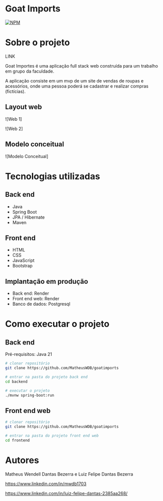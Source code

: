 # Goat Imports 
[![NPM](https://img.shields.io/npm/l/react)](https://github.com/devsuperior/sds1-wmazoni/blob/master/LICENSE) 

# Sobre o projeto

LINK

Goat Importes é uma aplicação full stack web construída para um trabalho em grupo da faculdade.

A aplicação consiste em um mvp de um site de vendas de roupas e acessórios, onde uma pessoa poderá se cadastrar e realizar compras (fictícias).

## Layout web
![Web 1]

![Web 2]

## Modelo conceitual
![Modelo Conceitual]

# Tecnologias utilizadas
## Back end
- Java
- Spring Boot
- JPA / Hibernate
- Maven
## Front end
- HTML
- CSS
- JavaScript
- Bootstrap
## Implantação em produção
- Back end: Render
- Front end web: Render
- Banco de dados: Postgresql

# Como executar o projeto

## Back end
Pré-requisitos: Java 21

```bash
# clonar repositório
git clone https://github.com/MatheusWDB/goatimports

# entrar na pasta do projeto back end
cd backend

# executar o projeto
./mvnw spring-boot:run
```

## Front end web

```bash
# clonar repositório
git clone https://github.com/MatheusWDB/goatimports

# entrar na pasta do projeto front end web
cd frontend
```

# Autores

Matheus Wendell Dantas Bezerra e Luiz Felipe Dantas Bezerra

https://www.linkedin.com/in/mwdb1703

https://www.linkedin.com/in/luiz-felipe-dantas-2385aa268/